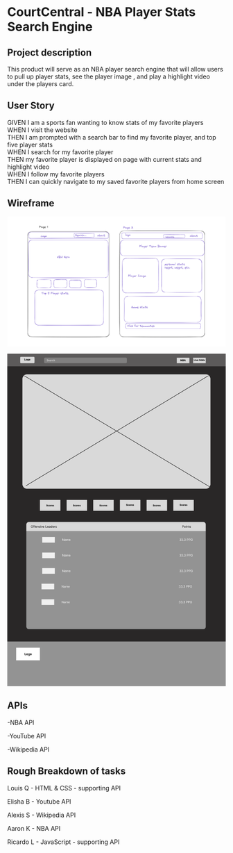 <H1>CourtCentral - NBA Player Stats Search Engine</h1>

<h2>Project description</h2> 

This product will serve as an NBA player search engine that will allow users to pull up player stats, see the player image , and play a highlight video under the players card.  

<h2>User Story</H2>
GIVEN  I am a sports fan wanting to know stats of my favorite players<br> 
WHEN I visit the website <br>
THEN I am prompted with a search bar to find my favorite player, and top five player stats<br>
WHEN I search for my favorite player<br>
THEN my favorite player is displayed on page with current stats and highlight video<br>
WHEN I follow my favorite players<br>
THEN I can quickly navigate to my saved favorite players from home screen<br>

<h2>Wireframe</h2>
  
![image](https://github.com/SoftPoachedEggs/NBA-Player-Stat-Search/blob/afe370ff610363a2547eecd5a2a3c13abe67ebe2/image.png)
  
![image](https://github.com/SoftPoachedEggs/NBA-Player-Stat-Search/blob/1b0962379559450fcb056dd58f40c27422c050ee/landingPage.png)


<h2>APIs</h2> 

-NBA API

-YouTube API 

-Wikipedia API

<h2>Rough Breakdown of tasks</h2>

Louis Q - HTML & CSS - supporting API 

Elisha B - Youtube API 

Alexis S - Wikipedia API

Aaron K - NBA API

Ricardo L - JavaScript - supporting API

